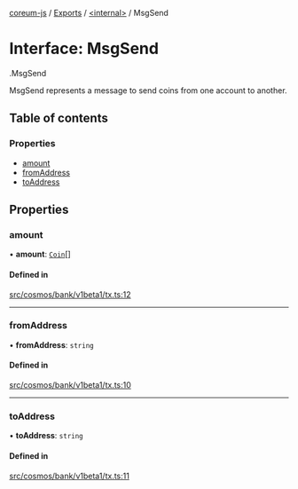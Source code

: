 [coreum-js](../README.md) / [Exports](../modules.md) / [<internal\>](../modules/internal_.md) / MsgSend

# Interface: MsgSend

[<internal>](../modules/internal_.md).MsgSend

MsgSend represents a message to send coins from one account to another.

## Table of contents

### Properties

- [amount](internal_.MsgSend-3.md#amount)
- [fromAddress](internal_.MsgSend-3.md#fromaddress)
- [toAddress](internal_.MsgSend-3.md#toaddress)

## Properties

### amount

• **amount**: [`Coin`](../modules/internal_.md#coin)[]

#### Defined in

[src/cosmos/bank/v1beta1/tx.ts:12](https://github.com/PulsaraIO/coreum-js/blob/64a1208/src/cosmos/bank/v1beta1/tx.ts#L12)

___

### fromAddress

• **fromAddress**: `string`

#### Defined in

[src/cosmos/bank/v1beta1/tx.ts:10](https://github.com/PulsaraIO/coreum-js/blob/64a1208/src/cosmos/bank/v1beta1/tx.ts#L10)

___

### toAddress

• **toAddress**: `string`

#### Defined in

[src/cosmos/bank/v1beta1/tx.ts:11](https://github.com/PulsaraIO/coreum-js/blob/64a1208/src/cosmos/bank/v1beta1/tx.ts#L11)

